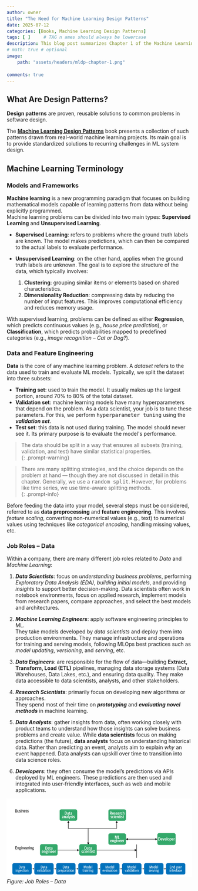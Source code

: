```yaml
---
author: owner
title: "The Need for Machine Learning Design Patterns"
date: 2025-07-12
categories: [Books, Machine Learning Design Patterns]
tags: [ ]     # TAG n ames should always be lowercase
description: This blog post summarizes Chapter 1 of the Machine Learning Design Patterns book, highlighting the need for standardized design patterns in machine learning systems.
# math: true # optional
image:
    path: "assets/headers/mldp-chapter-1.png"

comments: true
--- 
```


## What Are Design Patterns?

**Design patterns** are proven, reusable solutions to common problems in software design.

The [**Machine Learning Design Patterns**](https://www.oreilly.com/library/view/machine-learning-design/9781098115777/) book presents a collection of such patterns drawn from real-world machine learning projects. Its main goal is to provide standardized solutions to recurring challenges in ML system design.

## Machine Learning Terminology


### Models and Frameworks

**Machine learning** is a new programming paradigm that focuses on building mathematical models capable of learning patterns from data without being explicitly programmed.  
Machine learning problems can be divided into two main types: **Supervised Learning** and **Unsupervised Learning**.

- **Supervised Learning**: refers to problems where the ground truth labels are known. The model makes predictions, which can then be compared to the actual labels to evaluate performance.

- **Unsupervised Learning**: on the other hand, applies when the ground truth labels are unknown. The goal is to explore the structure of the data, which typically involves:

    1. **Clustering**: grouping similar items or elements based on shared characteristics.
    2. **Dimensionality Reduction**: compressing data by reducing the number of input features. This improves computational efficiency and reduces memory usage.

With supervised learning, problems can be defined as either **Regression**, which predicts continuous values (e.g., *house price prediction*), or **Classification**, which predicts probabilities mapped to predefined categories (e.g., *image recognition – Cat or Dog?*).

### Data and Feature Engineering

**Data** is the core of any machine learning problem. A *dataset* refers to the data used to train and evaluate ML models. Typically, we split the dataset into three subsets:

- **Training set**: used to train the model. It usually makes up the largest portion, around 70% to 80% of the total dataset.
- **Validation set**: machine learning models have many hyperparameters that depend on the problem. As a data scientist, your job is to tune these parameters. For this, we perform <kbd>hyperparameter tuning</kbd> using the ***validation set***.
- **Test set**: this data is not used during training. The model should never see it. Its primary purpose is to evaluate the model's performance.

> The data should be split in a way that ensures all subsets (training, validation, and test) have similar statistical properties.  
{: .prompt-warning}

> There are many splitting strategies, and the choice depends on the problem at hand — though they are not discussed in detail in this chapter. Generally, we use a <kbd>random split</kbd>. However, for problems like time series, we use time-aware splitting methods.  
{: .prompt-info}

Before feeding the data into your model, several steps must be considered, referred to as **data preprocessing** and **feature engineering**. This involves *feature scaling*, converting non-numerical values (e.g., text) to numerical values using techniques like *categorical encoding*, handling missing values, etc.


### Job Roles – Data

Within a company, there are many different job roles related to *Data* and *Machine Learning*:

1. ***Data Scientists***: focus on *understanding business problems*, performing *Exploratory Data Analysis (EDA)*, *building initial models*, and providing *insights* to support better decision-making. Data scientists often work in notebook environments, focus on applied research, implement models from research papers, compare approaches, and select the best models and architectures.

2. ***Machine Learning Engineers***: apply software engineering principles to ML.  
   They take models developed by *data scientists* and deploy them into production environments. They manage infrastructure and operations for training and serving models, following MLOps best practices such as *model updating*, *versioning*, and *serving*, etc.

3. ***Data Engineers***: are responsible for the flow of data—building **Extract, Transform, Load (ETL)** pipelines, managing data storage systems (Data Warehouses, Data Lakes, etc.), and ensuring data quality. They make data accessible to data scientists, analysts, and other stakeholders.

4. ***Research Scientists***: primarily focus on developing new algorithms or approaches.  
   They spend most of their time on ***prototyping*** and ***evaluating novel methods*** in machine learning.

5. ***Data Analysts***: gather insights from data, often working closely with product teams to understand how those insights can solve business problems and create value. While **data scientists** focus on making predictions (the future), **data analysts** focus on understanding historical data. Rather than predicting an event, analysts aim to explain *why* an event happened. Data analysts can upskill over time to transition into data science roles.

6. ***Developers***: they often consume the model’s predictions via APIs deployed by ML engineers. These predictions are then used and integrated into user-friendly interfaces, such as web and mobile applications.

![](assets/posts/data-roles.png)
_Figure: Job Roles – Data_


